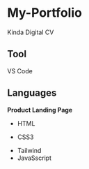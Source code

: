 # My-Portfolio
 Kinda Digital CV
## Tool
VS Code
## Languages
__Product Landing Page__
- HTML
* CSS3
+ Tailwind
+ JavaSscript
